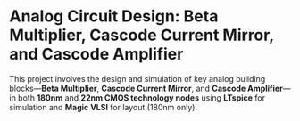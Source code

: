 # Analog Circuit Design: Beta Multiplier, Cascode Current Mirror, and Cascode Amplifier
This project involves the design and simulation of key analog building blocks—**Beta Multiplier**, **Cascode Current Mirror**, and **Cascode Amplifier**—in both **180nm** and **22nm CMOS technology nodes** using **LTspice** for simulation and **Magic VLSI** for layout (180nm only).

